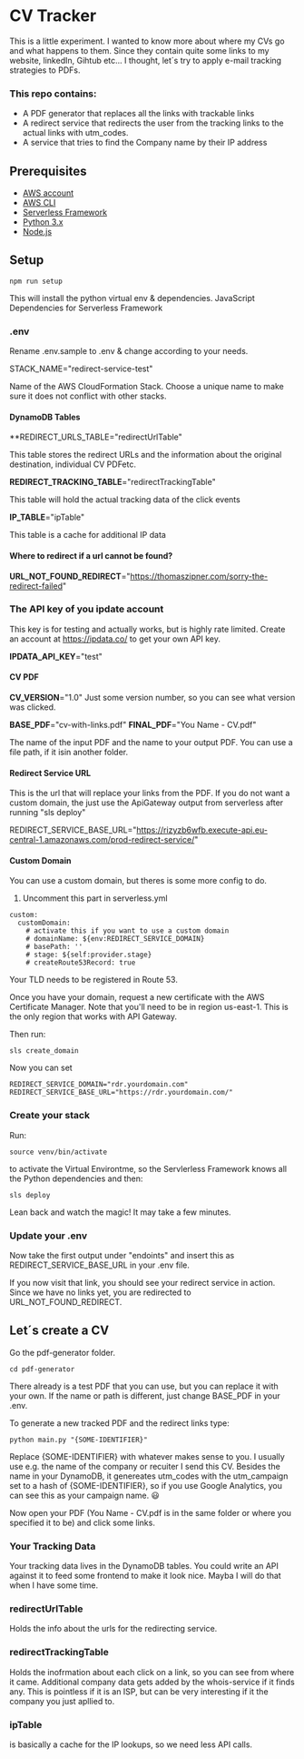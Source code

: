 # CV Tracker
This is a little experiment. I wanted to know more about where my CVs go and what happens to them. Since they contain quite some links to my website, linkedIn, Gihtub etc... I thought, let´s try to apply e-mail tracking strategies to PDFs.

### This repo contains: 

- A PDF generator that replaces all the links with trackable links 
- A redirect service that redirects the user from the tracking links to the actual links with utm_codes.
- A service that tries to find the Company name by their IP address


## Prerequisites

- <a href="https://aws.amazon.com/de/free/" rel="noreferrer" target="_blank">AWS account</A>
- <a href="https://aws.amazon.com/de/cli/" rel="noreferrer" target="_blank">AWS CLI</a>
- <a href="https://www.serverless.com/framework/docs/providers/aws/guide/installation/" rel="noreferrer" target="_blank">Serverless Framework</a>
- <a href="https://www.python.org/downloads/" rel="noreferrer" target="_blank">Python 3.x</a>
- <a href="https://nodejs.org/en/" rel="noreferrer" target="_blank">Node.js</a>


## Setup
```
npm run setup
```

This will install the python virtual env & dependencies.
JavaScript Dependencies for Serverless Framework

### .env
Rename .env.sample to .env & change according to your needs.


STACK_NAME="redirect-service-test"

Name of the AWS CloudFormation Stack. Choose a unique name to make sure it does not conflict with other stacks.

#### DynamoDB Tables
**REDIRECT_URLS_TABLE="redirectUrlTable"

This table stores the redirect URLs and the information about the original destination, individual CV PDFetc.

**REDIRECT_TRACKING_TABLE**="redirectTrackingTable"

This table will hold the actual tracking data of the click events

**IP_TABLE**="ipTable"

This table is a cache for additional IP data


#### Where to redirect if a url cannot be found?
**URL_NOT_FOUND_REDIRECT**="https://thomaszipner.com/sorry-the-redirect-failed"

### The API key of you ipdate account
This key is for testing and actually works, but is highly rate limited. Create an account at https://ipdata.co/ to get your own API key.

**IPDATA_API_KEY**="test"

#### CV PDF

**CV_VERSION**="1.0"
Just some version number, so you can see what version was clicked.

**BASE_PDF**="cv-with-links.pdf"
**FINAL_PDF**="You Name - CV.pdf"

The name of the input PDF and the name to your output PDF. 
You can use a file path, if it isin another folder.

#### Redirect Service URL
This is the url that will replace your links from the PDF. If you do not want a custom domain, the just use the ApiGateway output from serverless after running "sls deploy"

REDIRECT_SERVICE_BASE_URL="https://rizyzb6wfb.execute-api.eu-central-1.amazonaws.com/prod-redirect-service/"

#### Custom Domain
You can use a custom domain, but theres is some more config to do.

1) Uncomment this part in serverless.yml

```
custom:
  customDomain:
    # activate this if you want to use a custom domain
    # domainName: ${env:REDIRECT_SERVICE_DOMAIN}
    # basePath: ''
    # stage: ${self:provider.stage}
    # createRoute53Record: true
```

Your TLD needs to be registered in Route 53.

Once you have your domain, request a new certificate with the AWS Certificate Manager. Note that you'll need to be in region us-east-1. This is the only region that works with API Gateway.

Then run:

```
sls create_domain
```

Now you can set 

```
REDIRECT_SERVICE_DOMAIN="rdr.yourdomain.com"
REDIRECT_SERVICE_BASE_URL="https://rdr.yourdomain.com/"
```


### Create your stack

Run:
```
source venv/bin/activate
```

to activate the Virtual Environtme, so the Servlerless Framework knows all the Python dependencies and then:

```
sls deploy
```

Lean back and watch the magic! It may take a few minutes.

### Update your .env 
Now take the first output under "endoints" and insert this as REDIRECT_SERVICE_BASE_URL in your .env file.

If you now visit that link, you should see your redirect service in action.
Since we have no links yet, you are redirected to URL_NOT_FOUND_REDIRECT.




## Let´s create a CV

Go the pdf-generator folder.
```
cd pdf-generator
```

There already is a test PDF that you can use, but you can replace it with your own. If the name or path is different, just change BASE_PDF in your .env.

To generate a new tracked PDF and the redirect links type:

``` 
python main.py "{SOME-IDENTIFIER}"
```

Replace {SOME-IDENTIFIER} with whatever makes sense to you. I usually use e.g. the name of the company or recuiter I send this CV. Besides the name in your DynamoDB, it genereates utm_codes with the utm_campaign set to a hash of {SOME-IDENTIFIER}, so if you use Google Analytics, you can see this as your campaign name. 😃

Now open your PDF (You Name - CV.pdf is in the same folder or where you specified it to be) and click some links.


### Your Tracking Data
Your tracking data lives in the DynamoDB tables. You could write an API against it to feed some frontend to make it look nice. Mayba I will do that when I have some time.

### redirectUrlTable 
Holds the info about the urls for the redirecting service.

### redirectTrackingTable
Holds the inofrmation about each click on a link, so you can see from where it came.
Additional company data gets added by the whois-service if it finds any. This is pointless if it is an ISP, but can be very interesting if it the company you just apllied to.

### ipTable 
is basically a cache for the IP lookups, so we need less API calls.